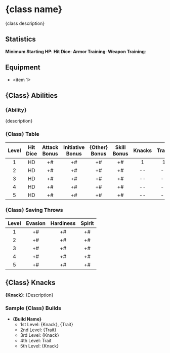 # {class name}
{class description}

## Statistics
**Minimum Starting HP**: 
**Hit Dice**: 
**Armor Training**: 
**Weapon Training**: 

## Equipment
- <item 1>

## {Class} Abilities
### {Ability}
{description}

### {Class} Table
| Level | Hit<br/>Dice | Attack<br/>Bonus | Initiative<br/>Bonus | {Other}<br/>Bonus | Skill<br/>Bonus | Knacks | Traits | Abilities |
|:---:|:---:|:---:|:---:|:---:|:---:|:---:|:---:|:---|
|  1 | HD | +# | +# | +# | +# |  1 |  1 | Ability |
|  2 | HD | +# | +# | +# | +# | -- | -- | Ability |
|  3 | HD | +# | +# | +# | +# | -- | -- | Ability |
|  4 | HD | +# | +# | +# | +# | -- | -- | Ability |
|  5 | HD | +# | +# | +# | +# | -- | -- | Ability |

### {Class} Saving Throws
| Level | Evasion | Hardiness | Spirit |
|:-----:|:-------:|:---------:|:------:|
|   1   |    +#   |     +#    |   +#   |
|   2   |    +#   |     +#    |   +#   |
|   3   |    +#   |     +#    |   +#   |
|   4   |    +#   |     +#    |   +#   |
|   5   |    +#   |     +#    |   +#   |

## {Class} Knacks

**{Knack}**: {Description}

### Sample {Class} Builds
- **{Build Name}** 
    - 1st Level: {Knack}, {Trait}
    - 2nd Level: {Trait}
    - 3rd Level: {Knack}
    - 4th Level: Trait
    - 5th Level: {Knack}

